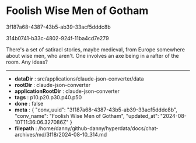 # Foolish Wise Men of Gotham

3f187a68-4387-43b5-ab39-33acf5dddc8b

314b0741-b33c-4802-924f-11ba4cd7e279

There's a set of satiracl stories, maybe medieval, from Europe somewhere about wise men, who aren't. One involves an axe being in a rafter of the room. Any ideas?

---

* **dataDir** : src/applications/claude-json-converter/data
* **rootDir** : claude-json-converter
* **applicationRootDir** : claude-json-converter
* **tags** : p10.p20.p30.p40.p50
* **done** : false
* **meta** : {
  "conv_uuid": "3f187a68-4387-43b5-ab39-33acf5dddc8b",
  "conv_name": "Foolish Wise Men of Gotham",
  "updated_at": "2024-08-10T11:36:06.327086Z"
}
* **filepath** : /home/danny/github-danny/hyperdata/docs/chat-archives/md/3f18/2024-08-10_314.md